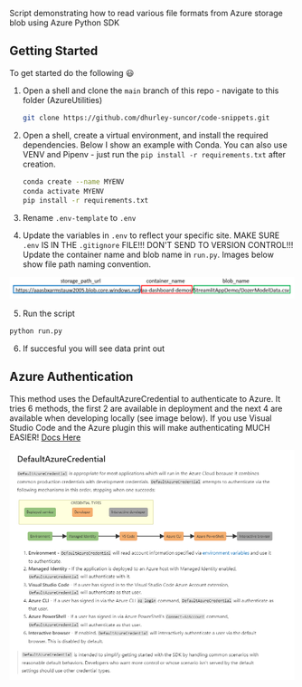 Script demonstrating how to read various file formats from Azure storage blob using Azure Python SDK

<!-- GETTING STARTED -->
## Getting Started

To get started do the following :smiley:

1. Open a shell and clone the `main` branch of this repo - navigate to this folder (AzureUtilities)

   ```sh
   git clone https://github.com/dhurley-suncor/code-snippets.git
   ```
2. Open a shell, create a virtual environment, and install the required dependencies. Below I show an example with Conda. You can also use VENV and Pipenv - just run the `pip install -r requirements.txt` after creation.

     ```sh
     conda create --name MYENV
     conda activate MYENV
     pip install -r requirements.txt
     ```  
3. Rename `.env-template` to `.env`

4. Update the variables in `.env` to reflect your specific site. MAKE SURE `.env` IS IN THE `.gitignore` FILE!!! DON'T SEND TO VERSION CONTROL!!! Update the container name and blob name in `run.py`. Images below show file path naming convention. 

![LinkClick](./Static/image1.PNG)

5. Run the script 

  ```sh
  python run.py
  ```
  
6. If succesful you will see data print out

<!-- AZURE AUTHENTICATION -->
## Azure Authentication
This method uses the DefaultAzureCredential to authenticate to Azure. It tries 6 methods, the first 2 are available in deployment and the next 4 are available when developing locally (see image below). If you use Visual Studio Code and the Azure plugin this will make authenticating MUCH EASIER! [Docs Here](https://docs.microsoft.com/en-us/python/api/overview/azure/identity-readme?view=azure-python)

![LinkClick](./Static/image2.PNG)


